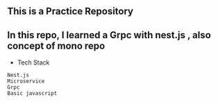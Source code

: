 ## This is a Practice Repository 

## In this repo, I learned a Grpc with nest.js , also concept of  mono repo 

- Tech Stack 

```
Nest.js
Microservice 
Grpc
Basic javascript

```
